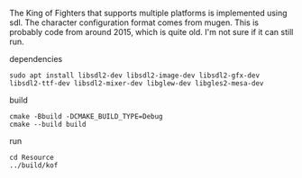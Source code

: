 The King of Fighters that supports multiple platforms is implemented using sdl. 
The character configuration format comes from mugen.
This is probably code from around 2015, which is quite old. 
I'm not sure if it can still run.

dependencies
```shell
sudo apt install libsdl2-dev libsdl2-image-dev libsdl2-gfx-dev  libsdl2-ttf-dev libsdl2-mixer-dev libglew-dev libgles2-mesa-dev 
```

build
```shell
cmake -Bbuild -DCMAKE_BUILD_TYPE=Debug
cmake --build build
```
run
```shell
cd Resource
../build/kof
```

